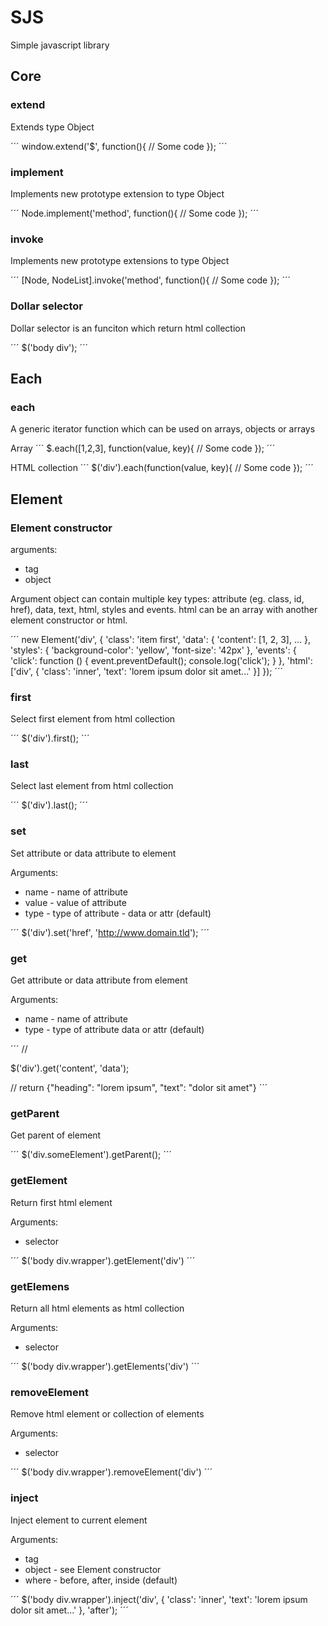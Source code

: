 # SJS

Simple javascript library

## Core

### extend

Extends type Object

´´´
window.extend('$', function(){
	// Some code
});
´´´

### implement

Implements new prototype extension to type Object

´´´
Node.implement('method', function(){
	// Some code
});
´´´

### invoke

Implements new prototype extensions to type Object

´´´
[Node, NodeList].invoke('method', function(){
	// Some code
});
´´´

### Dollar selector

Dollar selector is an funciton which return html collection

´´´
$('body div');
´´´

## Each

### each

A generic iterator function which can be used on arrays, objects or arrays

Array
´´´
$.each([1,2,3], function(value, key){
	// Some code
});
´´´

HTML collection 
´´´
$('div').each(function(value, key){
	// Some code
});
´´´

## Element

### Element constructor

arguments:

* tag
* object

Argument object can contain multiple key types: attribute (eg. class, id, href), data, text, html, styles and events. html can be an array with another element constructor or html.

´´´
new Element('div', {
	'class': 'item first',
	'data': {
		'content': [1, 2, 3],
		...
	},
	'styles': {
		'background-color': 'yellow',
		'font-size': '42px'
	},
	'events': {
		'click': function () {
			event.preventDefault();
			console.log('click');
		}
	},
	'html': ['div', {
		'class': 'inner',
		'text': 'lorem ipsum dolor sit amet...'
	}]
});
´´´ 
### first

Select first element from html collection

´´´
$('div').first();
´´´

### last

Select last element from html collection

´´´
$('div').last();
´´´

### set

Set attribute or data attribute to element

Arguments:

* name - name of attribute
* value - value of attribute
* type - type of attribute - data or attr (default)

´´´
$('div').set('href', 'http://www.domain.tld');
´´´

### get

Get attribute or data attribute from element

Arguments:

* name - name of attribute
* type - type of attribute data or attr (default)

´´´
// <div data-content='{"heading": "lorem ipsum", "text": "dolor sit amet"}'></div>

$('div').get('content', 'data');

// return {"heading": "lorem ipsum", "text": "dolor sit amet"}
´´´
### getParent

Get parent of element

´´´
$('div.someElement').getParent();
´´´

### getElement

Return first html element

Arguments:

* selector

´´´
$('body div.wrapper').getElement('div')
´´´

### getElemens

Return all html elements as html collection

Arguments:

* selector

´´´
$('body div.wrapper').getElements('div')
´´´

### removeElement

Remove html element or collection of elements

Arguments:

* selector

´´´
$('body div.wrapper').removeElement('div')
´´´

### inject

Inject element to current element

Arguments:

* tag
* object - see Element constructor
* where - before, after, inside (default)

´´´
$('body div.wrapper').inject('div', {
		'class': 'inner',
		'text': 'lorem ipsum dolor sit amet...'
	}, 'after');
´´´
